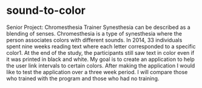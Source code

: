 # sound-to-color
Senior Project: Chromesthesia Trainer
Synesthesia can be described as a blending of senses. Chromesthesia is a type of synesthesia where the person associates colors with different sounds. In 2014, 33 individuals spent nine weeks reading text where each letter corresponded to a specific color1. At the end of the study, the participants still saw text in color even if it was printed in black and white. My goal is to create an application to help the user link intervals to certain colors. After making the application I would like to test the application over a three week period. I will compare those who trained with the program and those who had no training.
